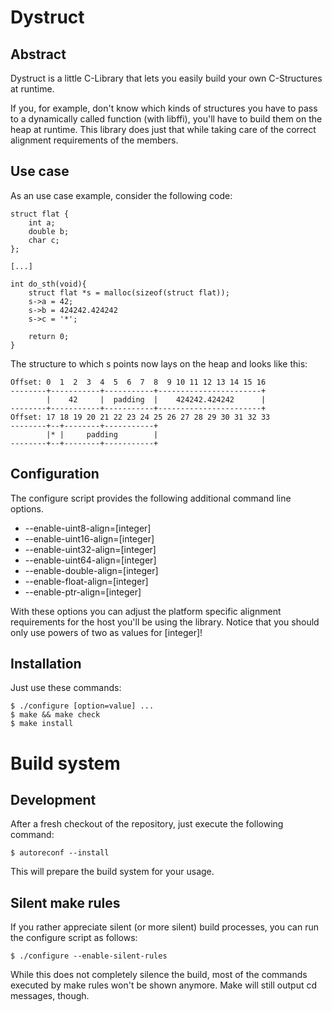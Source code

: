 Dystruct
========

Abstract
--------
Dystruct is a little C-Library that lets you easily build your own
C-Structures at runtime.

If you, for example, don't know which kinds of structures you have to pass to a
dynamically called function (with libffi), you'll have to build them on the heap at runtime. This
library does just that while taking care of the correct alignment requirements of the 
members.

Use case
--------
As an use case example, consider the following code:

    struct flat {
        int a;
        double b;
        char c;
    };
    
    [...]
    
    int do_sth(void){
        struct flat *s = malloc(sizeof(struct flat));
        s->a = 42;
        s->b = 424242.424242
        s->c = '*';
        
        return 0;
    }

The structure to which s points now lays on the heap and
looks like this:

    Offset: 0  1  2  3  4  5  6  7  8  9 10 11 12 13 14 15 16 
    --------+-----------+-----------+-----------------------+
            |    42     |  padding  |    424242.424242      |
    --------+-----------+-----------+-----------------------+
    Offset: 17 18 19 20 21 22 23 24 25 26 27 28 29 30 31 32 33
    --------+--+--------+-----------+
            |* |     padding        |
    --------+--+--------+-----------+

Configuration
-------------
The configure script provides the following additional
command line options.

* --enable-uint8-align=[integer] 
* --enable-uint16-align=[integer]
* --enable-uint32-align=[integer]
* --enable-uint64-align=[integer]
* --enable-double-align=[integer]
* --enable-float-align=[integer] 
* --enable-ptr-align=[integer]

With these options you can adjust the platform
specific alignment requirements for the host you'll be using
the library. Notice that you should only use powers of two
as values for [integer]!

Installation
------------
Just use these commands:

    $ ./configure [option=value] ...
    $ make && make check
    $ make install

Build system
============

Development
-----------
After a fresh checkout of the repository, just execute the following command:

    $ autoreconf --install

This will prepare the build system for your usage.

Silent make rules
-----------------
If you rather appreciate silent (or more silent)
build processes, you can run the configure script 
as follows:

    $ ./configure --enable-silent-rules

While this does not completely silence the build, most of the commands executed by make rules
won't be shown anymore. Make will still output cd messages, though.
